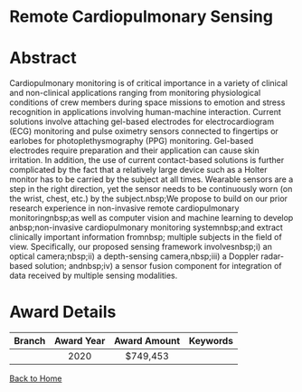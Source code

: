 
Remote Cardiopulmonary Sensing
==============================

# Abstract


Cardiopulmonary monitoring is of critical importance in a variety of clinical and non-clinical applications ranging from monitoring physiological conditions of crew members during space missions to emotion and stress recognition in applications involving human-machine interaction. Current solutions involve attaching gel-based electrodes for electrocardiogram (ECG) monitoring and pulse oximetry sensors connected to fingertips or earlobes for photoplethysmography (PPG) monitoring. Gel-based electrodes require preparation and their application can cause skin irritation. In addition, the use of current contact-based solutions is further complicated by the fact that a relatively large device such as a Holter monitor has to be carried by the subject at all times. Wearable sensors are a step in the right direction, yet the sensor needs to be continuously worn (on the wrist, chest, etc.) by the subject.nbsp;We propose to build on our prior research experience in non-invasive remote cardiopulmonary monitoringnbsp;as well as computer vision and machine learning to develop anbsp;non-invasive cardiopulmonary monitoring systemnbsp;and extract clinically important information fromnbsp; multiple subjects in the field of view. Specifically, our proposed sensing framework involvesnbsp;i) an optical camera;nbsp;ii) a depth-sensing camera,nbsp;iii) a Doppler radar-based solution; andnbsp;iv) a sensor fusion component for integration of data received by multiple sensing modalities.  

# Award Details

|Branch|Award Year|Award Amount|Keywords|
| :---: | :---: | :---: | :---: |
||2020|$749,453||
  
  


[Back to Home](https://github.com/chrischow/dod_sbir_awards#503)